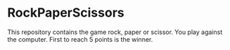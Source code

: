 # RockPaperScissors
This repository contains the game rock, paper or scissor. You play against the computer. First to reach 5 points is the winner.